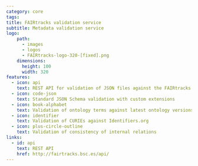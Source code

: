 ```yaml
---
category: core
tags:
title: FAIRtracks validation service
subtitle: Metadata validation service
logo:
    path:
      - images
      - logos
      - FAIRtracks-logo-320-[fixed].png
    dimensions:
      height: 100
      width: 320
features:
  - icon: api
    text: REST API for validation of JSON files against the FAIRtracks schemas
  - icon: code-json
    text: Standard JSON Schema validation with custom extensions
  - icon: book-alphabet
    text: Validation of ontology terms against latest ontology versions
  - icon: identifier
    text: Validation of CURIEs against Identifiers.org
  - icon: plus-circle-outline
    text: Validation of consistency of internal relations
links:
  - id: api
    text: REST API
    href: http://fairtracks.bsc.es/api/
---
```

